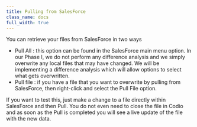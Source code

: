 ```yaml
---
title: Pulling from SalesForce
class_name: docs
full_width: true
---
```


You can retrieve your files from SalesForce in two ways

- Pull All : this option can be found in the SalesForce main menu option. In our Phase I, we do not perform any difference analysis and we simply overwrite any local files that may have changed. We will be implementing a difference analysis which will allow options to select what gets overwritten.
- Pull file : if you have a file that you want to overwrite by pulling from SalesForce, then right-click and select the Pull File option.

If you want to test this, just make a change to a file directly within SalesForce and then Pull. You do not even need to close the file in Codio and as soon as the Pull is completed you will see a live update of the file with the new data.